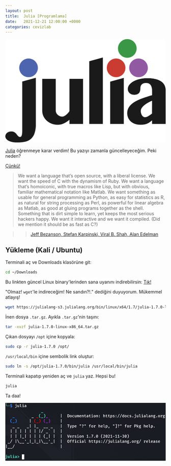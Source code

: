```yaml
---
layout: post
title:  Julia [Programlama]
date:   2021-12-21 12:00:00 +0000
categories: cevizlab
---
```


![Julia Logo](/assets/img/julia-logo.png "Julia Logo")

[Julia](https://julialang.org/) öğrenmeye karar verdim! Bu yazıyı zamanla güncelleyeceğim. Peki neden?

[Çünkü!](https://julialang.org/blog/2012/02/why-we-created-julia/)

> We want a language that’s open source, with a liberal license. We want the speed of C with the dynamism of Ruby. We want a language that’s homoiconic, with true macros like Lisp, but with obvious, familiar mathematical notation like Matlab. We want something as usable for general programming as Python, as easy for statistics as R, as natural for string processing as Perl, as powerful for linear algebra as Matlab, as good at gluing programs together as the shell. Something that is dirt simple to learn, yet keeps the most serious hackers happy. We want it interactive and we want it compiled. (Did we mention it should be as fast as C?)

>> [Jeff Bezanson, Stefan Karpinski, Viral B. Shah, Alan Edelman](https://julialang.org/blog/2012/02/why-we-created-julia/)

## Yükleme (Kali / Ubuntu)

Terminali aç ve Downloads klasörüne git:

```sh
cd ~/Downloads
```

Bu linkten güncel Linux binary'lerinden sana uyanını indirebilirsin: [Tık!](https://julialang.org/downloads/)

"Olmaz! `wget`'le indireceğim! Ne sandın?!." dediğini duyuyorum. Mükemmel atlayış!

```sh
wget https://julialang-s3.julialang.org/bin/linux/x64/1.7/julia-1.7.0-linux-x86_64.tar.gz
```

İnen dosya `.tar.gz`. Ayıkla `.tar.gz`'nin taşını:

```sh
tar -xvzf julia-1.7.0-linux-x86_64.tar.gz
```

Çıkan dosyayı `/opt` içine kopyala:

```sh
sudo cp -r julia-1.7.0 /opt/
```

`/usr/local/bin` içine sembolik link oluştur:

```sh
sudo ln -s /opt/julia-1.7.0/bin/julia /usr/local/bin/julia
```

Terminali kapatıp yeniden aç ve `julia` yaz. Hepsi bu!

```sh
julia
```

Ta daa!

![Julia Init](/assets/img/julia-init.jpg "Julia Init")
